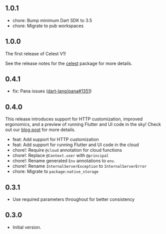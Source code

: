 ## 1.0.1

- chore: Bump minimum Dart SDK to 3.5
- chore: Migrate to pub workspaces

## 1.0.0

The first release of Celest V1!

See the release notes for the [celest](https://pub.dev/packages/celest) package for more details.

## 0.4.1

- fix: Pana issues ([dart-lang/pana#1351](https://github.com/dart-lang/pana/issues/1351))

## 0.4.0

This release introduces support for HTTP customization, improved ergonomics, and a preview of running Flutter and UI code in the sky! 
Check out our [blog post](https://celest.dev/blog/fluttering-in-the-sky) for more details.

- feat: Add support for HTTP customization
- feat: Add support for running Flutter and UI code in the cloud
- chore!: Require `@cloud` annotation for cloud functions
- chore!: Replace `@Context.user` with `@principal`
- chore!: Rename generated `Env` annotations to `env`.
- chore!: Rename `InternalServerException` to `InternalServerError`
- chore: Migrate to `package:native_storage`

## 0.3.1

- Use required parameters throughout for better consistency

## 0.3.0

- Initial version.
